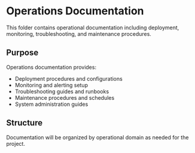 # Operations Documentation

This folder contains operational documentation including deployment, monitoring, troubleshooting, and maintenance procedures.

## Purpose

Operations documentation provides:
- Deployment procedures and configurations
- Monitoring and alerting setup
- Troubleshooting guides and runbooks
- Maintenance procedures and schedules
- System administration guides

## Structure

Documentation will be organized by operational domain as needed for the project.